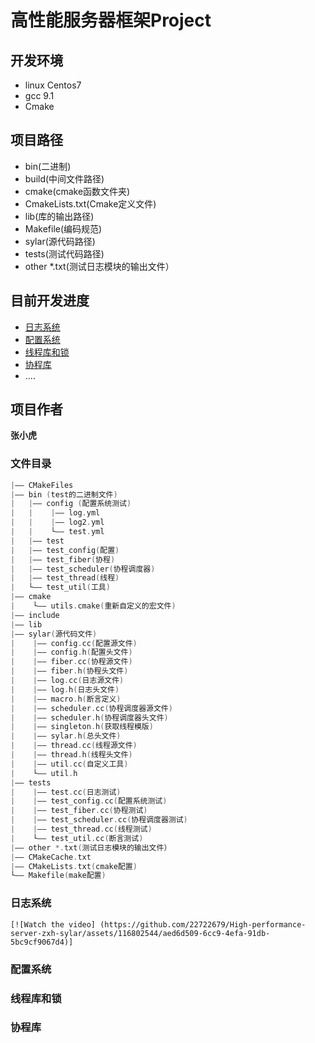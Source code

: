 # 高性能服务器框架Project

## 开发环境
  - linux Centos7
  - gcc 9.1
  - Cmake

## 项目路径
  - bin(二进制)
  - build(中间文件路径)
  - cmake(cmake函数文件夹)
  - CmakeLists.txt(Cmake定义文件)
  - lib(库的输出路径)
  - Makefile(编码规范)
  - sylar(源代码路径)
  - tests(测试代码路径)
  - other *.txt(测试日志模块的输出文件）

## 目前开发进度
  - [日志系统](#日志系统)
  - [配置系统](#配置系统)
  - [线程库和锁](#线程库和锁)
  - [协程库](#协程库)
  -   ....
## 项目作者
**张小虎**

### 文件目录
```C++
|—— CMakeFiles
|—— bin (test的二进制文件)
|   |—— config (配置系统测试)
|   |    |—— log.yml
|   |    |—— log2.yml
|   |    └—— test.yml
|   |—— test
|   |—— test_config(配置)
|   |—— test_fiber(协程)
|   |—— test_scheduler(协程调度器)
|   |—— test_thread(线程)
|   └—— test_util(工具)
|—— cmake
|    └—— utils.cmake(重新自定义的宏文件)
|—— include
|—— lib
|—— sylar(源代码文件)
|    |—— config.cc(配置源文件)
|    |—— config.h(配置头文件)
|    |—— fiber.cc(协程源文件)
|    |—— fiber.h(协程头文件)
|    |—— log.cc(日志源文件)
|    |—— log.h(日志头文件)
|    |—— macro.h(断言定义)
|    |—— scheduler.cc(协程调度器源文件)
|    |—— scheduler.h(协程调度器头文件)
|    |—— singleton.h(获取线程模版)
|    |—— sylar.h(总头文件)
|    |—— thread.cc(线程源文件)
|    |—— thread.h(线程头文件)
|    |—— util.cc(自定义工具)
|    └—— util.h
|—— tests
|    |—— test.cc(日志测试)
|    |—— test_config.cc(配置系统测试)
|    |—— test_fiber.cc(协程测试)
|    |—— test_scheduler.cc(协程调度器测试)
|    |—— test_thread.cc(线程测试)
|    └—— test_util.cc(断言测试)
|—— other *.txt(测试日志模块的输出文件）
|—— CMakeCache.txt
|—— CMakeLists.txt(cmake配置)
└—— Makefile(make配置)
```

### 日志系统
    [![Watch the video] (https://github.com/22722679/High-performance-server-zxh-sylar/assets/116802544/aed6d509-6cc9-4efa-91db-5bc9cf9067d4)]

### 配置系统
### 线程库和锁
### 协程库












